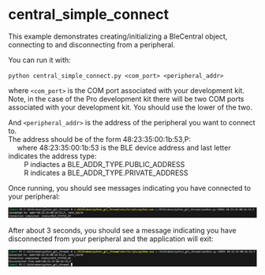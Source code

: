 # central_simple_connect

This example demonstrates creating/initializing a BleCentral object, connecting to and disconnecting from a peripheral.

You can run it with:

`python central_simple_connect.py <com_port> <peripheral_addr>`

where `<com_port>` is the COM port associated with your development kit. Note, in the case of the Pro development kit there will be two COM ports associated with your development kit. You should use the lower of the two.

And `<peripheral_addr>` is the address of the peripheral you want to connect to. \
The address should be of the form 48:23:35:00:1b:53,P: \
&emsp; where 48:23:35:00:1b:53 is the BLE device address and last letter indicates the address type: \
&emsp;&emsp; P indiactes a BLE_ADDR_TYPE.PUBLIC_ADDRESS \
&emsp;&emsp; R indicates a BLE_ADDR_TYPE.PRIVATE_ADDRESS

Once running, you should see messages indicating you have connected to your peripheral:

![connection](assets/connection.png)

After about 3 seconds, you should see a message indicating you have disconnected from your peripheral and the application will exit:

![disconnection](assets/disconnection.png)
